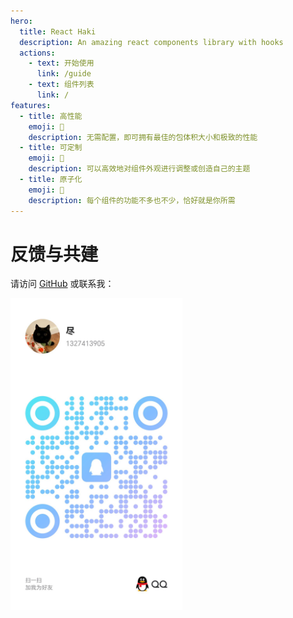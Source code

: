 ```yaml
---
hero:
  title: React Haki
  description: An amazing react components library with hooks
  actions:
    - text: 开始使用
      link: /guide
    - text: 组件列表
      link: /
features:
  - title: 高性能
    emoji: 🚀
    description: 无需配置，即可拥有最佳的包体积大小和极致的性能
  - title: 可定制
    emoji: 🌈
    description: 可以高效地对组件外观进行调整或创造自己的主题
  - title: 原子化
    emoji: 💎
    description: 每个组件的功能不多也不少，恰好就是你所需
---
```


# 反馈与共建

请访问 [GitHub](https://github.com/coderwang/react-haki) 或联系我：

<img src="./assets/images/qq.jpg" alt="QQ" style="width: 275px; height: 498.5px;" />
